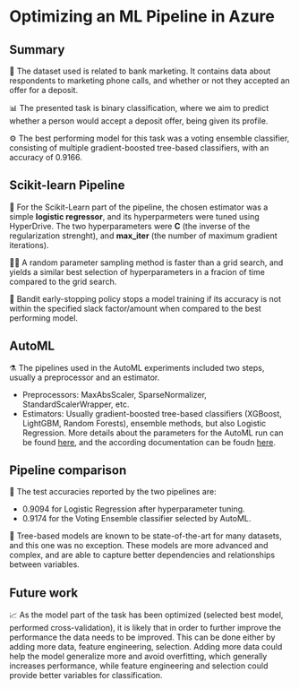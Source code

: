 # Optimizing an ML Pipeline in Azure

## Summary
💸 The dataset used is related to bank marketing. It contains data about respondents to marketing phone calls, and whether or not they accepted an offer for a deposit.

📊 The presented task is binary classification, where we aim to predict whether a person would accept a deposit offer, being given its profile.

⚙ The best performing model for this task was a voting ensemble classifier, consisting of multiple gradient-boosted tree-based classifiers, with an accuracy of 0.9166.

## Scikit-learn Pipeline
🧠 For the Scikit-Learn part of the pipeline, the chosen estimator was a simple **logistic regressor**, and its hyperparmeters were tuned using HyperDrive. The two hyperparameters were **C** (the inverse of the regularization strenght), and **max_iter** (the number of maximum gradient iterations).  

🏃‍♂️ A random parameter sampling method is faster than a grid search, and yields a similar best selection of hyperparameters in a fracion of time compared to the grid search.

🤚 Bandit early-stopping policy stops a model training if its accuracy is not within the specified slack factor/amount when compared to the best performing model.

## AutoML
⚗️ The pipelines used in the AutoML experiments included two steps, usually a preprocessor and an estimator.
  * Preprocessors: MaxAbsScaler, SparseNormalizer, StandardScalerWrapper, etc.
  * Estimators: Usually gradient-boosted tree-based classifiers (XGBoost, LightGBM, Random Forests), ensemble methods, but also Logistic Regression. 
More details about the parameters for the AutoML run can be found [here](https://gist.github.com/radandreicristian/c42bda8e0b60320162ac7bda38edd399), and the according documentation can be foudn [here](https://docs.microsoft.com/en-us/python/api/azureml-train-automl-client/azureml.train.automl.automlconfig.automlconfig).

## Pipeline comparison
🧪 The test accuracies reported by the two pipelines are:
  * 0.9094 for Logistic Regression after hyperparameter tuning.
  * 0.9174 for the Voting Ensemble classifier selected by AutoML.

🌳 Tree-based models are known to be state-of-the-art for many datasets, and this one was no exception. These models are more advanced and complex, and are able to capture better dependencies and relationships between variables.

## Future work
📈 As the model part of the task has been optimized (selected best model, performed cross-validation), it is likely that in order to further improve the performance the data needs to be improved. This can be done either by adding more data, feature engineering, selection. Adding more data could help the model generalize more and avoid overfitting, which generally increases performance, while feature engineering and selection could provide better variables for classification.
